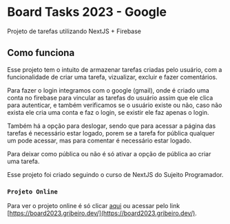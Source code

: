 # Board Tasks 2023 - Google

Projeto de tarefas utilizando NextJS + Firebase

## Como funciona

Esse projeto tem o intuito de armazenar tarefas criadas pelo usuário, com a funcionalidade de criar uma tarefa, vizualizar, excluir e fazer comentários.

Para fazer o login integramos com o google (gmail), onde é criado uma conta no firebase para vincular as tarefas do usuário assim que ele clica para autenticar, e também verificamos se o usuário existe ou não, caso não exista ele cria uma conta e faz o login, se existir ele faz apenas o login.

Também há a opção para deslogar, sendo que para acessar a página das tarefas é necessário estar logado, porem se a tarefa for pública qualquer um pode acessar, mas para comentar é necessário estar logado.

Para deixar como pública ou não é só ativar a opção de pública ao criar uma tarefa.

Esse projeto foi criado seguindo o curso de NextJS do Sujeito Programador.

### `Projeto Online`

Para ver o projeto online é só clicar [aqui](https://board2023.gribeiro.dev/) ou acessar pelo link [https://board2023.gribeiro.dev/](https://board2023.gribeiro.dev/).

